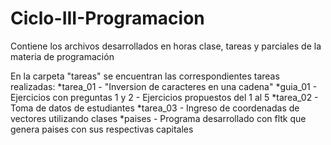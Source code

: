 # Ciclo-III-Programacion
Contiene los archivos desarrollados en horas clase, tareas y parciales de la materia de programación

En la carpeta "tareas" se encuentran las correspondientes tareas realizadas:
  *tarea_01 - "Inversion de caracteres en una cadena"
  *guia_01 - Ejercicios con preguntas 1 y 2 - Ejercicios propuestos del 1 al 5
  *tarea_02 - Toma de datos de estudiantes
  *tarea_03 - Ingreso de coordenadas de vectores utilizando clases
  *paises - Programa desarrollado con fltk que genera paises con sus respectivas capitales
